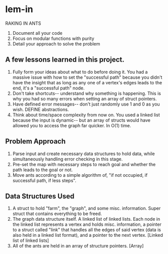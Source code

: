 # lem-in
RAKING IN ANTS

1. Document all your code
2. Focus on modular functions with purity
3. Detail your approach to solve the problem

A few lessons learned in this project.
-------------------------------------
1. Fully form your ideas about what to do before doing it. You had a massive issue with how to set the "successful path" because you didn't have the insight that as long as any one of a vertex's edges leads to the end, it's a "successful path" node. 
2. Don't take shortcuts-- understand why something is happening. This is why you had so many errors when setting an array of struct pointers.
3. Have defined error messages-- don't just randomly use 1 and 0 as you wish. DEFINE abstractions.
4. Think about time/space complexity from now on. You used a linked list because the input is dynamic-- but an array of structs would have allowed you to access the graph far quicker. In O(1) time.

Problem Approach
----------------
1. Parse input and create necessary data structures to hold data, while simultaneously handling error checking in this stage.
2. Pre-set the map with necessary steps to reach goal and whether the path leads to the goal or not.
3. Move ants according to a simple algorithm of, "if not occupied, if successful path, if less steps".

Data Structures Used
--------------------
1. A struct to hold "farm", the "graph", and some misc. information. Super struct that contains everything to be freed.
2. The graph data structure itself. A linked list of linked lists. Each node in the linked list represents a vertex and holds misc. information, a pointer to a struct called "link" that handles all the edges of said vertex (data is also held in a linked list format), and a pointer to the next vertex. [Linked list of linked lists]
3. All of the ants are held in an array of structure pointers. [Array]
